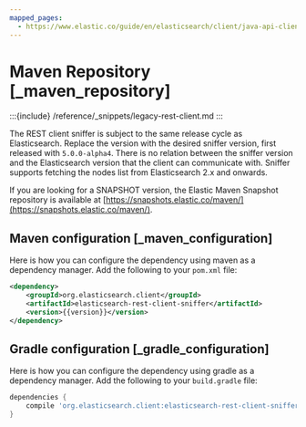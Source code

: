 ```yaml
---
mapped_pages:
  - https://www.elastic.co/guide/en/elasticsearch/client/java-api-client/current/_maven_repository.html
---
```


# Maven Repository [_maven_repository]

:::{include} /reference/_snippets/legacy-rest-client.md
:::

The REST client sniffer is subject to the same release cycle as Elasticsearch. Replace the version with the desired sniffer version, first released with `5.0.0-alpha4`. There is no relation between the sniffer version and the Elasticsearch version that the client can communicate with. Sniffer supports fetching the nodes list from Elasticsearch 2.x and onwards.

If you are looking for a SNAPSHOT version, the Elastic Maven Snapshot repository is available at [https://snapshots.elastic.co/maven/](https://snapshots.elastic.co/maven/).

## Maven configuration [_maven_configuration]

Here is how you can configure the dependency using maven as a dependency manager. Add the following to your `pom.xml` file:

```xml subs=true
<dependency>
    <groupId>org.elasticsearch.client</groupId>
    <artifactId>elasticsearch-rest-client-sniffer</artifactId>
    <version>{{version}}</version>
</dependency>
```


## Gradle configuration [_gradle_configuration]

Here is how you can configure the dependency using gradle as a dependency manager. Add the following to your `build.gradle` file:

```groovy subs=true
dependencies {
    compile 'org.elasticsearch.client:elasticsearch-rest-client-sniffer:{{version}}'
}
```


